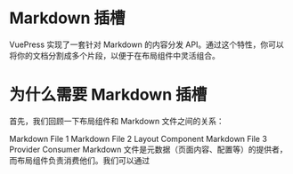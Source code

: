 # Markdown 插槽
VuePress 实现了一套针对 Markdown 的内容分发 API。通过这个特性，你可以将你的文档分割成多个片段，以便于在布局组件中灵活组合。

# 为什么需要 Markdown 插槽
首先，我们回顾一下布局组件和 Markdown 文件之间的关系：

Markdown File 1
Markdown File 2
Layout Component
Markdown File 3
Provider
Consumer
Markdown 文件是元数据（页面内容、配置等）的提供者，而布局组件负责消费他们。我们可以通过 